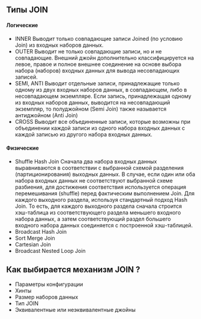 ## Типы JOIN
  #### Логические
  - INNER
    Выводит только совпадающие записи Joined (по условию Join) из входных наборов данных.
  - OUTER
    Выводит не только совпадающие записи, но и не совпадающие. Внешний джойн дополнительно классифицируется на левое, правое и полное внешнее соединение на основе выбора набора (наборов) входных данных для вывода несовпадающих записей.
  - SEMI, ANTI
    Выводит отдельные записи, принадлежащие только одному из двух входных наборов данных, в совпадающем, либо в несовпадающем экземпляре. Если запись, принадлежащая одному из входных наборов данных, выводится на несовпадающий экземпляр, то полуджойном (Semi Join) также называется антиджойном (Anti Join)
  - CROSS
    Выводит все объединенные записи, которые возможны при объединении каждой записи из одного набора входных данных с каждой записью из другого набора входных данных.

  #### Физические
  - Shuffle Hash Join
    Сначала два набора входных данных выравниваются в соответствии с выбранной схемой разделения (партиционирования) выходных данных. В случае, если один или оба набора входных данных не соответствуют выбранной схеме разбиения, для достижения соответствия используется операция перемешивания (shuffle) перед фактическим выполнением Join. Для каждого выходного раздела, используя стандартный подход Hash Join. То есть, для каждого выходного раздела сначала строится хэш-таблица из соответствующего раздела меньшего входного набора данных, а затем соответствующий раздел большего входного набора данных соединяется с построенной хэш-таблицей.
  - Broadcast Hash Join
  - Sort Merge Join
  - Cartesian Join
  - Broadcast Nested Loop Join

## Как выбирается механизм JOIN ?
- Параметры конфигурации
- Хинты
- Размер наборов данных
- Тип JOIN
- Эквивалентные или неэквивалентные джойны
